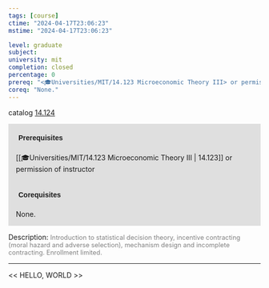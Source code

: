 ```yaml
---
tags: [course]
ctime: "2024-04-17T23:06:23"
mstime: "2024-04-17T23:06:23"

level: graduate
subject: 
university: mit
completion: closed
percentage: 0
prereq: "<🎓Universities/MIT/14.123 Microeconomic Theory III> or permission of instructor"
coreq: "None."
---
```


catalog [14.124](http://student.mit.edu/catalog/m14a.html#14.124)

<span style="display: block; padding: 15px; background-color: rgb(100, 100, 100, 0.2);"><font id="m_prereq904_0" style="display: block; font-family: Arial, sans-serif; font-weight: bold; padding: 5px">Prerequisites</font><br><span id="prereq904_0">[[🎓Universities/MIT/14.123 Microeconomic Theory III | 14.123]] or permission of instructor</span></span>
<span style="display: block; padding: 15px; background-color: rgb(100, 100, 100, 0.2);"><font id="m_coreq904_0" style="display: block; font-family: Arial, sans-serif; font-weight: bold; padding: 5px">Corequisites</font><br><span id="coreq904_0">None.</span></span>

<font style="">Description:</font>
<font style="color: grey; font-size: 0.8rem;">Introduction to statistical decision theory, incentive contracting (moral hazard and adverse selection), mechanism design and incomplete contracting. Enrollment limited.</font>



---

<< HELLO, WORLD >>
